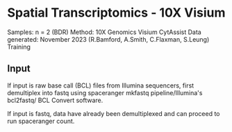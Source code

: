 # Spatial Transcriptomics - 10X Visium

Samples: n = 2 (BDR)
Method: 10X Genomics Visium CytAssist
Data generated: November 2023 (R.Bamford, A.Smith, C.Flaxman, S.Leung) Training

## Input 
If input is raw base call (BCL) files from Illumina sequencers, first demultiplex into fastq using spaceranger mkfastq pipeline/Illumina's bcl2fastq/ BCL Convert software.

If input is fastq, data have already been demultiplexed and can proceed to run spaceranger count.

